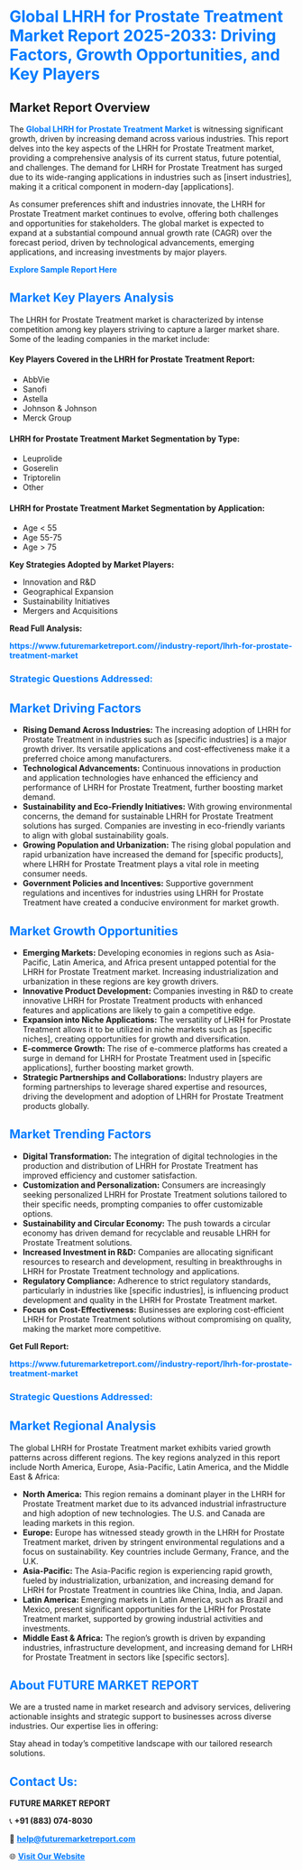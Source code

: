 <h1 style="color: #007BFF;">Global LHRH for Prostate Treatment Market Report 2025-2033: Driving Factors, Growth Opportunities, and Key Players</h1>

<section id="overview">
<h2>Market Report Overview</h2>
<p>The <a href="https://www.futuremarketreport.com//industry-report/lhrh-for-prostate-treatment-market" style="color: #007BFF; text-decoration: none;"><strong>Global LHRH for Prostate Treatment Market</strong></a> is witnessing significant growth, driven by increasing demand across various industries. This report delves into the key aspects of the LHRH for Prostate Treatment market, providing a comprehensive analysis of its current status, future potential, and challenges. The demand for LHRH for Prostate Treatment has surged due to its wide-ranging applications in industries such as [insert industries], making it a critical component in modern-day [applications].</p>
<p>As consumer preferences shift and industries innovate, the LHRH for Prostate Treatment market continues to evolve, offering both challenges and opportunities for stakeholders. The global market is expected to expand at a substantial compound annual growth rate (CAGR) over the forecast period, driven by technological advancements, emerging applications, and increasing investments by major players.</p>
</section>

<section id="overview">
<p><a href="https://www.futuremarketreport.com//request-sample/reportId=78389" style="color: #007BFF; text-decoration: none;"><strong>Explore Sample Report Here</strong></a></p>
</section>

<section id="key-players">
<h2 style="color: #007BFF;">Market Key Players Analysis</h2>
<p>The LHRH for Prostate Treatment market is characterized by intense competition among key players striving to capture a larger market share. Some of the leading companies in the market include:</p>
<h4>Key Players Covered in the LHRH for Prostate Treatment Report:</h4>
<ul><li>AbbVie</li><li>Sanofi</li><li>Astella</li><li>Johnson &amp; Johnson</li><li>Merck Group</li></ul>
<h4>LHRH for Prostate Treatment Market Segmentation by Type:</h4>
<ul><li>Leuprolide</li><li>Goserelin</li><li>Triptorelin</li><li>Other</li></ul>

<h4>LHRH for Prostate Treatment Market Segmentation by Application:</h4>
<ul><li>Age &lt; 55</li><li>Age 55-75</li><li>Age &gt; 75</li></ul>
<p><strong>Key Strategies Adopted by Market Players:</strong></p>
<ul>
<li>Innovation and R&D</li>
<li>Geographical Expansion</li>
<li>Sustainability Initiatives</li>
<li>Mergers and Acquisitions</li>
</ul>
</section>

<section>
<p><strong>Read Full Analysis: </strong></p><a href="https://www.futuremarketreport.com//industry-report/lhrh-for-prostate-treatment-market" style="color: #007BFF; text-decoration: none;"><strong>https://www.futuremarketreport.com//industry-report/lhrh-for-prostate-treatment-market</strong></a>
<h3 style="color: #007BFF;">Strategic Questions Addressed:</h3>
</section>

<section id="driving-factors">
<h2 style="color: #007BFF;">Market Driving Factors</h2>
<ul>
<li><strong>Rising Demand Across Industries:</strong> The increasing adoption of LHRH for Prostate Treatment in industries such as [specific industries] is a major growth driver. Its versatile applications and cost-effectiveness make it a preferred choice among manufacturers.</li>
<li><strong>Technological Advancements:</strong> Continuous innovations in production and application technologies have enhanced the efficiency and performance of LHRH for Prostate Treatment, further boosting market demand.</li>
<li><strong>Sustainability and Eco-Friendly Initiatives:</strong> With growing environmental concerns, the demand for sustainable LHRH for Prostate Treatment solutions has surged. Companies are investing in eco-friendly variants to align with global sustainability goals.</li>
<li><strong>Growing Population and Urbanization:</strong> The rising global population and rapid urbanization have increased the demand for [specific products], where LHRH for Prostate Treatment plays a vital role in meeting consumer needs.</li>
<li><strong>Government Policies and Incentives:</strong> Supportive government regulations and incentives for industries using LHRH for Prostate Treatment have created a conducive environment for market growth.</li>
</ul>
</section>

<section id="growth-opportunities">
<h2 style="color: #007BFF;">Market Growth Opportunities</h2>
<ul>
<li><strong>Emerging Markets:</strong> Developing economies in regions such as Asia-Pacific, Latin America, and Africa present untapped potential for the LHRH for Prostate Treatment market. Increasing industrialization and urbanization in these regions are key growth drivers.</li>
<li><strong>Innovative Product Development:</strong> Companies investing in R&D to create innovative LHRH for Prostate Treatment products with enhanced features and applications are likely to gain a competitive edge.</li>
<li><strong>Expansion into Niche Applications:</strong> The versatility of LHRH for Prostate Treatment allows it to be utilized in niche markets such as [specific niches], creating opportunities for growth and diversification.</li>
<li><strong>E-commerce Growth:</strong> The rise of e-commerce platforms has created a surge in demand for LHRH for Prostate Treatment used in [specific applications], further boosting market growth.</li>
<li><strong>Strategic Partnerships and Collaborations:</strong> Industry players are forming partnerships to leverage shared expertise and resources, driving the development and adoption of LHRH for Prostate Treatment products globally.</li>
</ul>
</section>

<section id="trending-factors">
<h2 style="color: #007BFF;">Market Trending Factors</h2>
<ul>
<li><strong>Digital Transformation:</strong> The integration of digital technologies in the production and distribution of LHRH for Prostate Treatment has improved efficiency and customer satisfaction.</li>
<li><strong>Customization and Personalization:</strong> Consumers are increasingly seeking personalized LHRH for Prostate Treatment solutions tailored to their specific needs, prompting companies to offer customizable options.</li>
<li><strong>Sustainability and Circular Economy:</strong> The push towards a circular economy has driven demand for recyclable and reusable LHRH for Prostate Treatment solutions.</li>
<li><strong>Increased Investment in R&D:</strong> Companies are allocating significant resources to research and development, resulting in breakthroughs in LHRH for Prostate Treatment technology and applications.</li>
<li><strong>Regulatory Compliance:</strong> Adherence to strict regulatory standards, particularly in industries like [specific industries], is influencing product development and quality in the LHRH for Prostate Treatment market.</li>
<li><strong>Focus on Cost-Effectiveness:</strong> Businesses are exploring cost-efficient LHRH for Prostate Treatment solutions without compromising on quality, making the market more competitive.</li>
</ul>
</section>

<section>
<p><strong>Get Full Report: </strong></p><a href="https://www.futuremarketreport.com//industry-report/lhrh-for-prostate-treatment-market" style="color: #007BFF; text-decoration: none;"><strong>https://www.futuremarketreport.com//industry-report/lhrh-for-prostate-treatment-market</strong></a>
<h3 style="color: #007BFF;">Strategic Questions Addressed:</h3>
</section>


<section id="regional-analysis">
<h2 style="color: #007BFF;">Market Regional Analysis</h2>
<p>The global LHRH for Prostate Treatment market exhibits varied growth patterns across different regions. The key regions analyzed in this report include North America, Europe, Asia-Pacific, Latin America, and the Middle East & Africa:</p>
<ul>
<li><strong>North America:</strong> This region remains a dominant player in the LHRH for Prostate Treatment market due to its advanced industrial infrastructure and high adoption of new technologies. The U.S. and Canada are leading markets in this region.</li>
<li><strong>Europe:</strong> Europe has witnessed steady growth in the LHRH for Prostate Treatment market, driven by stringent environmental regulations and a focus on sustainability. Key countries include Germany, France, and the U.K.</li>
<li><strong>Asia-Pacific:</strong> The Asia-Pacific region is experiencing rapid growth, fueled by industrialization, urbanization, and increasing demand for LHRH for Prostate Treatment in countries like China, India, and Japan.</li>
<li><strong>Latin America:</strong> Emerging markets in Latin America, such as Brazil and Mexico, present significant opportunities for the LHRH for Prostate Treatment market, supported by growing industrial activities and investments.</li>
<li><strong>Middle East & Africa:</strong> The region’s growth is driven by expanding industries, infrastructure development, and increasing demand for LHRH for Prostate Treatment in sectors like [specific sectors].</li>
</ul>
</section>

<footer>
<h2 style="color: #007BFF;">About FUTURE MARKET REPORT</h2>
<p>We are a trusted name in market research and advisory services, delivering actionable insights and strategic support to businesses across diverse industries. Our expertise lies in offering:</p>

<p>Stay ahead in today’s competitive landscape with our tailored research solutions.</p>

<h2 style="color: #007BFF;">Contact Us:</h2>
<p><strong>FUTURE MARKET REPORT</strong></p>
<p>📞 <strong>+91 (883) 074-8030</strong></p>
<p>📧 <strong><a href="mailto:help@futuremarketreport.com" style="color: #007BFF;">help@futuremarketreport.com</a></strong></p>
<p>🌐 <strong><a href="https://www.futuremarketreport.com/" style="color: #007BFF;">Visit Our Website</a></strong></p>
</footer>